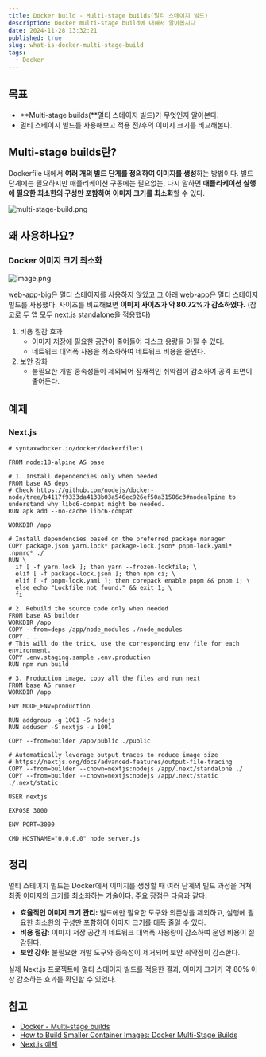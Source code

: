 ```yaml
---
title: Docker build - Multi-stage builds(멀티 스테이지 빌드)
description: Docker multi-stage build에 대해서 알아봅시다
date: 2024-11-28 13:32:21
published: true
slug: what-is-docker-multi-stage-build
tags:
  - Docker
---
```


## 목표

- **Multi-stage builds(**멀티 스테이지 빌드)가 무엇인지 알아본다.
- 멀티 스테이지 빌드를 사용해보고 적용 전/후의 이미지 크기를 비교해본다.

## **Multi-stage builds란?**

Dockerfile 내에서 **여러 개의 빌드 단계를 정의하여 이미지를 생성**하는 방법이다. 빌드 단계에는 필요하지만 애플리케이션 구동에는 필요없는, 다시 말하면 **애플리케이션 실행에 필요한 최소한의 구성만 포함하여 이미지 크기를 최소화**할 수 있다.

![multi-stage-build.png](/post/what-is-docker-multi-stage-build/multi-stage-build.png)

## 왜 사용하나요?

### Docker 이미지 크기 최소화

![image.png](/post/what-is-docker-multi-stage-build/image.png)

web-app-big은 멀티 스테이지를 사용하지 않았고 그 아래 web-app은 멀티 스테이지 빌드를 사용했다. 사이즈를 비교해보면 **이미지 사이즈가 약 80.72%가 감소하였다.**
(참고로 두 앱 모두 next.js standalone을 적용했다)

1. 비용 절감 효과
   - 이미지 저장에 필요한 공간이 줄어들어 디스크 용량을 아낄 수 있다.
   - 네트워크 대역폭 사용을 최소화하여 네트워크 비용을 줄인다.
2. 보안 강화
   - 불필요한 개발 종속성들이 제외되어 잠재적인 취약점이 감소하여 공격 표면이 줄어든다.

## 예제

### Next.js

```
# syntax=docker.io/docker/dockerfile:1

FROM node:18-alpine AS base

# 1. Install dependencies only when needed
FROM base AS deps
# Check https://github.com/nodejs/docker-node/tree/b4117f9333da4138b03a546ec926ef50a31506c3#nodealpine to understand why libc6-compat might be needed.
RUN apk add --no-cache libc6-compat

WORKDIR /app

# Install dependencies based on the preferred package manager
COPY package.json yarn.lock* package-lock.json* pnpm-lock.yaml* .npmrc* ./
RUN \
  if [ -f yarn.lock ]; then yarn --frozen-lockfile; \
  elif [ -f package-lock.json ]; then npm ci; \
  elif [ -f pnpm-lock.yaml ]; then corepack enable pnpm && pnpm i; \
  else echo "Lockfile not found." && exit 1; \
  fi

# 2. Rebuild the source code only when needed
FROM base AS builder
WORKDIR /app
COPY --from=deps /app/node_modules ./node_modules
COPY . .
# This will do the trick, use the corresponding env file for each environment.
COPY .env.staging.sample .env.production
RUN npm run build

# 3. Production image, copy all the files and run next
FROM base AS runner
WORKDIR /app

ENV NODE_ENV=production

RUN addgroup -g 1001 -S nodejs
RUN adduser -S nextjs -u 1001

COPY --from=builder /app/public ./public

# Automatically leverage output traces to reduce image size
# https://nextjs.org/docs/advanced-features/output-file-tracing
COPY --from=builder --chown=nextjs:nodejs /app/.next/standalone ./
COPY --from=builder --chown=nextjs:nodejs /app/.next/static ./.next/static

USER nextjs

EXPOSE 3000

ENV PORT=3000

CMD HOSTNAME="0.0.0.0" node server.js
```

## 정리

멀티 스테이지 빌드는 Docker에서 이미지를 생성할 때 여러 단계의 빌드 과정을 거쳐 최종 이미지의 크기를 최소화하는 기술이다. 주요 장점은 다음과 같다:

- **효율적인 이미지 크기 관리:** 빌드에만 필요한 도구와 의존성을 제외하고, 실행에 필요한 최소한의 구성만 포함하여 이미지 크기를 대폭 줄일 수 있다.
- **비용 절감:** 이미지 저장 공간과 네트워크 대역폭 사용량이 감소하여 운영 비용이 절감된다.
- **보안 강화:** 불필요한 개발 도구와 종속성이 제거되어 보안 취약점이 감소한다.

실제 Next.js 프로젝트에 멀티 스테이지 빌드를 적용한 결과, 이미지 크기가 약 80% 이상 감소하는 효과를 확인할 수 있었다.

## 참고

- [Docker - Multi-stage builds](https://docs.docker.com/build/building/multi-stage/)
- [How to Build Smaller Container Images: Docker Multi-Stage Builds](https://labs.iximiuz.com/tutorials/docker-multi-stage-builds)
- [Next.js 예제](https://github.com/vercel/next.js/blob/canary/examples/with-docker-multi-env/docker/staging/Dockerfile)
